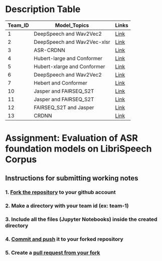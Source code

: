 # Description Table

| Team_ID | Model_Topics                | Links            |
|---------|-----------------------------|------------------|
| 1       | DeepSpeech and Wav2Vec2     | [Link](Team-1/)  |
| 2       | DeepSpeech and Wav2Vec-xlsr | [Link](Team-2/)  |
| 3       | ASR-CRDNN                   | [Link](Team-3/)  |
| 4       | Hubert-large and Conformer  | [Link](Team-4/)  |
| 5       | Hubert-xlarge and Conformer | [Link](Team-5/)  |
| 6       | DeepSpeech and Wav2Vec2     | [Link](Team-6/)  |
| 7       | Hebert and Conformer        | [Link](Team-7/)  |
| 10      | Jasper and FAIRSEQ_S2T      | [Link](Team-10/) |
| 11      | Jasper and FAIRSEQ_S2T      | [Link](Team-11/) |
| 12      | FAIRSEQ_S2T and Jasper      | [Link](Team-12/) |
| 13      | CRDNN                       | [Link](Team-13/) |

# Assignment: Evaluation of ASR foundation models on LibriSpeech Corpus


## Instructions for submitting working notes

### 1. [Fork the repository](https://docs.github.com/en/pull-requests/collaborating-with-pull-requests/working-with-forks/about-forks) to your github account
### 2. Make a directory with your team id (ex: team-1)
### 3. Include all the files (Jupyter Notebooks) inside the created directory
### 4. [Commit and push](https://www.earthdatascience.org/workshops/intro-version-control-git/basic-git-commands/) it to your forked repository
### 5. Create a [pull request from your fork](https://docs.github.com/en/pull-requests/collaborating-with-pull-requests/proposing-changes-to-your-work-with-pull-requests/creating-a-pull-request-from-a-fork)

